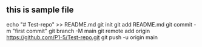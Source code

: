 ## this is sample file 
echo "# Test-repo" >> README.md
git init
git add README.md
git commit -m "first commit"
git branch -M main
git remote add origin https://github.com/P1-5/Test-repo.git
git push -u origin main

